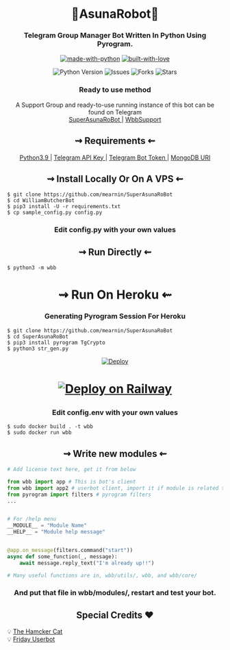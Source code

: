 <h1 align="center"> 
  🌟AsunaRobot🌟 
</h1>

<h3 align="center"> 
    Telegram Group Manager Bot Written In Python Using Pyrogram.
</h3>

<p align="center">
    <a href="https://python.org"> <img src="http://forthebadge.com/images/badges/made-with-python.svg" alt="made-with-python"></a>
    <a href="https://GitHub.com/TheHamkerCat"> <img src="http://ForTheBadge.com/images/badges/built-with-love.svg" alt="built-with-love"></a>
</p>



<p align="center">
    <img src="https://img.shields.io/badge/python-3.9-green?style=for-the-badge&logo=appveyor" alt="Python Version">
    <img src="https://img.shields.io/github/issues/mearnin/SuperAsunaRoBot?style=for-the-badge&logo=appveyor" alt="Issues">
    <img src="https://img.shields.io/github/forks/mearnin/SuperAsunaRoBot?style=for-the-badge&logo=appveyor" alt="Forks">
    <img src="https://img.shields.io/github/stars/mearnin/SuperAsunaRoBot?style=for-the-badge&logo=appveyor" alt="Stars">
</p>

<h3 align="center"> 
    Ready to use method
</h3>

<p align="center">
    A Support Group and ready-to-use running instance of this bot can be found on Telegram <br>
    <a href="https://t.me/SuperAsunaRoBot"> SuperAsunaRoBot </a> | 
    <a href="https://t.me/superasunarobotsupport"> WbbSupport </a>
</p>

<h2 align="center"> 
   ⇝ Requirements ⇜
</h2>

<p align="center">
    <a href="https://www.python.org/downloads/release/python-390/"> Python3.9 </a> |
    <a href="https://docs.pyrogram.org/intro/setup#api-keys"> Telegram API Key </a> |
    <a href="https://t.me/botfather"> Telegram Bot Token </a> | 
    <a href="https://telegra.ph/How-To-get-Mongodb-URI-04-06"> MongoDB URI </a>
</p>

<h2 align="center"> 
   ⇝ Install Locally Or On A VPS ⇜
</h2>

```console
$ git clone https://github.com/mearnin/SuperAsunaRoBot
$ cd WilliamButcherBot
$ pip3 install -U -r requirements.txt
$ cp sample_config.py config.py
```
 
<h3 align="center"> 
    Edit <b>config.py</b> with your own values
</h3>

<h2 align="center"> 
   ⇝ Run Directly ⇜
</h2>

```console
$ python3 -m wbb
```

<h1 align="center"> 
   ⇝ Run On Heroku ⇜
</h1>

<h3 align="center"> 
   Generating Pyrogram Session For Heroku
</h3>

```console
$ git clone https://github.com/mearnin/SuperAsunaRoBot
$ cd SuperAsunaRoBot
$ pip3 install pyrogram TgCrypto
$ python3 str_gen.py
```

<p align="center">
    <a href="https://heroku.com/deploy?template=https://github.com/mearnin/SuperAsunaRoBot"> <img src="https://www.herokucdn.com/deploy/button.svg" alt="Deploy"></a>
</p>
<h1>
    <p align="center">
        <a href="https://railway.app/new/template?template=https%3A%2F%2Fgithub.com%2FMearnin%2FSuperAsunaRobot&plugins=mongodb&envs=BOT_TOKEN%2CAPI_ID%2CAPI_HASH%2CSESSION_STRING%2CSUDO_USERS_ID%2CLOG_GROUP_ID%2CGBAN_LOG_GROUP_ID%2CWELCOME_DELAY_KICK_SEC%2CARQ_API_URL%2CMESSAGE_DUMP_CHAT%2CARQ_API_KEY%2CLOG_MENTIONS%2CUSERBOT_PREFIX%2CRSS_DELAY%2CPM_PERMIT&optionalEnvs=SESSION_STRING%2CUSERBOT_PREFIX&BOT_TOKENDesc=Obtain+a+Telegram+bot+token+by+contacting+%40BotFather&API_IDDesc=API_ID+of+your+Telegram+Account+my.telegram.org%2Fapps&API_HASHDesc=API_HASH+of+your+Telegram+Account+my.telegram.org%2Fapps&SESSION_STRINGDesc=Need+for+Userbot+Module+So+u+can+execute+.sh+%26+.l+cmd&SUDO_USERS_IDDesc=Sudo+users+have+full+access+to+everythin%2C+don%27t+trust+anyone...+ex%3A-+123456+654311+123456&LOG_GROUP_IDDesc=For+logs+channel+to+note+down+important+bot+level+events%2C+recommend+to+make+this+public.+ex%3A+%27-123456%27&GBAN_LOG_GROUP_IDDesc=gban+logs.+ex%3A+%27-123456%27&WELCOME_DELAY_KICK_SECDesc=Welcome+Delay+Kick+Sec&ARQ_API_URLDesc=For+Music+Downloading+And+Many+More+Things...+Don%27t+change+this+value&MESSAGE_DUMP_CHATDesc=Chat_id+of+the+group+where+useless+things+will+go&ARQ_API_KEYDesc=Get+this+from+%40ARQRobot.&LOG_MENTIONSDesc=Fill+1+to+turn+this+on%2C+or+0+to+turn+it+off.&USERBOT_PREFIXDesc=Userbot+command+prefix%2C+Leave+it+empty+if+you+don%27t+know+what+that+is.&RSS_DELAYDesc=Delay+in+which+RSS+will+send+updates+in+chat&PM_PERMITDesc=Pm+permit%2C+fill+1+to+enable+or+0+to+disable+it.&WELCOME_DELAY_KICK_SECDefault=300&ARQ_API_URLDefault=https%3A%2F%2Fthearq.tech&LOG_MENTIONSDefault=1&RSS_DELAYDefault=300&PM_PERMITDefault=1&referralCode=QLc1H6">
            <img src="https://railway.app/button.svg" alt="Deploy on Railway">
        </a>
    </p>
</h1>



<h3 align="center"> 
    Edit <b> config.env </b> with your own values
</h3>

```console
$ sudo docker build . -t wbb
$ sudo docker run wbb
```

<h2 align="center"> 
   ⇝ Write new modules ⇜
</h2>

```py
# Add license text here, get it from below

from wbb import app # This is bot's client
from wbb import app2 # userbot client, import it if module is related to userbot
from pyrogram import filters # pyrogram filters
...


# For /help menu
__MODULE__ = "Module Name"
__HELP__ = "Module help message"


@app.on_message(filters.command("start"))
async def some_function(_, message):
    await message.reply_text("I'm already up!!")

# Many useful functions are in, wbb/utils/, wbb, and wbb/core/
```

<h3 align="center"> 
   And put that file in wbb/modules/, restart and test your bot.
</h3>

<h2 align="center">
Special Credits ❤️
</h2>
<p>
💡 <a href="https://github.com/thehamkercat"> The Hamcker Cat </a><br>
💡 <a href="https://github.com/DevsExpo"> Friday Userbot </a>
</p>


